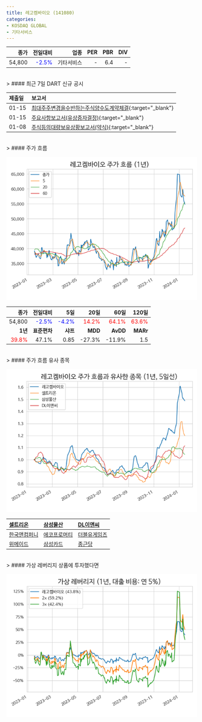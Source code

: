 ```yaml
---
title: 레고켐바이오 (141080)
categories:
- KOSDAQ GLOBAL
- 기타서비스
---
```


|**종가**|**전일대비**|**업종**|**PER**|**PBR**|**DIV**|
|-------:|-----------:|-------:|------:|------:|------:|
|54,800|<span style="color: blue">-2.5%</span>|기타서비스|-|6.4|-|

<!-- more -->

<br>
> #### 최근 7일 DART 신규 공시<a id="dart"></a>



|**제출일**|**보고서**|
|:-----|:-------|
|01-15|[최대주주변경을수반하는주식양수도계약체결](https://dart.fss.or.kr/dsaf001/main.do?rcpNo=20240115900750){:target="_blank"}|
|01-15|[주요사항보고서(유상증자결정)](https://dart.fss.or.kr/dsaf001/main.do?rcpNo=20240115000314){:target="_blank"}|
|01-08|[주식등의대량보유상황보고서(약식)](https://dart.fss.or.kr/dsaf001/main.do?rcpNo=20240108000602){:target="_blank"}|

<br>
> #### 주가 흐름<a id="price"></a>

![141080](/assets/images/stock/141080.png)

|**종가**|**전일대비**|**5일**|**20일**|**60일**|**120일**|
|-------:|-----------:|------:|-------:|-------:|--------:|
| 54,800 | <span style="color: blue">-2.5%</span> | <span style="color: blue">-4.2%</span> | <span style="color: red">14.2%</span> | <span style="color: red">64.1%</span> | <span style="color: red">63.6%</span> |
|**1년**|**표준편차**|**샤프**|**MDD**|**AvDD**|**MARr**|
| <span style="color: red">39.8%</span> | 47.1% | 0.85 | -27.3% | -11.9% | 1.5 |

<br>
> #### 주가 흐름 유사 종목<a id="corr"></a>

![141080](/assets/images/stock/141080_corr.png)

| [셀트리온](/068270/) | [삼성물산](/028260/) | [DL이앤씨](/375500/) |
|:---------------------------------------|:---------------------------------------|:---------------------------------------|
| [한국앤컴퍼니](/000240/) | [에코프로머티](/450080/) | [더블유게임즈](/192080/) |
| [위메이드](/112040/) | [삼성카드](/029780/) | [종근당](/185750/) |

<br>
> #### 가상 레버리지 상품에 투자했다면<a id="2x"></a>

![141080](/assets/images/stock/141080_2x.png)

[^corr]: 상관계수를 이용하여 분석하였습니다.